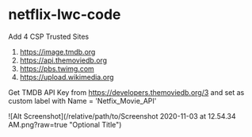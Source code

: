 # netflix-lwc-code

Add 4 CSP Trusted Sites 
1. https://image.tmdb.org	
2. https://api.themoviedb.org	
3. https://pbs.twimg.com	
4. https://upload.wikimedia.org	

Get TMDB API Key from https://developers.themoviedb.org/3 and set as custom label with Name = 'Netfix_Movie_API'

![Alt Screenshot](/relative/path/to/Screenshot 2020-11-03 at 12.54.34 AM.png?raw=true "Optional Title")


